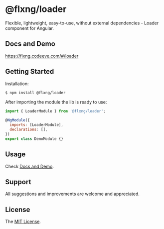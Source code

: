 
# @flxng/loader
Flexible, lightweight, easy-to-use, without external dependencies - Loader component for Angular.


## Docs and Demo
https://flxng.codeeve.com/#/loader


## Getting Started
Installation:
```bash
$ npm install @flxng/loader
```

After importing the module the lib is ready to use:
```javascript
import { LoaderModule } from '@flxng/loader';

@NgModule({
  imports: [LoaderModule],
  declarations: [],
})
export class DemoModule {}
```

## Usage
Check [Docs and Demo](https://flxng.codeeve.com/#/loader).


## Support
All suggestions and improvements are welcome and appreciated.


## License
The [MIT License](https://github.com/seidme/flxng/blob/master/LICENSE).
